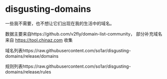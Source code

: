 # disgusting-domains

一些我不需要，也不想让它们出现在我的生活中的域名。    

数据主要来自https://github.com/v2fly/domain-list-community，
部分补充域名来自 https://tool.chinaz.com 收集    

域名列表https://raw.githubusercontent.com/so1ar/disgusting-domains/release/domains

规则列表https://raw.githubusercontent.com/so1ar/disgusting-domains/release/rules
